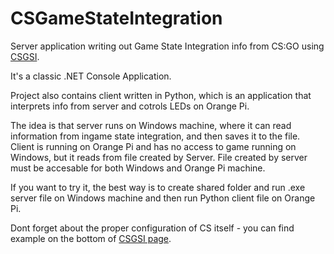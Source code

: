 # CSGameStateIntegration
Server application writing out Game State Integration info from CS:GO using [CSGSI](https://github.com/rakijah/CSGSI).

It's a classic .NET Console Application.

Project also contains client written in Python, which is an application that interprets info from server and cotrols LEDs on Orange Pi.

The idea is that server runs on Windows machine, where it can read information from ingame state integration, and then saves it to the file.
Client is running on Orange Pi and has no access to game running on Windows, but it reads from file created by Server.
File created by server must be accesable for both Windows and Orange Pi machine. 

If you want to try it, the best way is to create shared folder and run .exe server file on Windows machine and then run Python client file on Orange Pi.

Dont forget about the proper configuration of CS itself - you can find example on the bottom of [CSGSI page](https://github.com/rakijah/CSGSI).